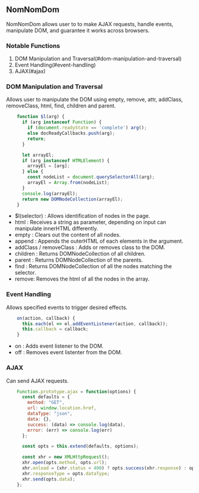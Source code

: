 ## NomNomDom

NomNomDom allows user to to make AJAX requests, handle events, manipulate DOM, and guarantee it works across browsers.

### Notable Functions

  1. DOM Manipulation and Traversal(#dom-manipulation-and-traversal)
  2. Event Handling(#event-handling)
  3. AJAX(#ajax)

### DOM Manipulation and Traversal

Allows user to manipulate the DOM using empty, remove, attr, addClass, removeClass, html, find, children and parent.

```javascript
    function $l(arg) {
      if (arg instanceof Function) {
        if (document.readyState == 'complete') arg();
        else docReadyCallbacks.push(arg);
        return;
      }

      let arrayEl;
      if (arg instanceof HTMLElement) {
        arrayEl = [arg];
      } else {
        const nodeList = document.querySelectorAll(arg);
        arrayEl = Array.from(nodeList);
      }
      console.log(arrayEl);
      return new DOMNodeCollection(arrayEl);
    }
```

* $l(selector) : Allows identification of nodes in the page.
* html : Receives a string as parameter, depending on input can manipulate innerHTML differently.
* empty : Clears out the content of all nodes.
* append : Appends the outerHTML of each elements in the argument.
* addClass / removeClass : Adds or removes class to the DOM.
* children : Returns DOMNodeCollection of all children.
* parent : Returns DOMNodeCollection of the parents.
* find : Returns DOMNodeCollection of all the nodes matching the selector.
* remove: Removes the html of all the nodes in the array.

### Event Handling

Allows specified events to trigger desired effects.

```javascript
    on(action, callback) {
      this.each(el => el.addEventListener(action, callback));
      this.callback = callback;
    }
```

* on : Adds event listener to the DOM.
* off : Removes event listenter from the DOM.

### AJAX

Can send AJAX requests.

```javascript
    Function.prototype.ajax = function(options) {
      const defaults = {
        method: "GET",
        url: window.location.href,
        dataType: "json",
        data: {},
        success: (data) => console.log(data),
        error: (err) => console.log(err)
      };

      const opts = this.extend(defaults, options);

      const xhr = new XMLHttpRequest();
      xhr.open(opts.method, opts.url);
      xhr.onload = (xhr.status < 400) ? opts.success(xhr.response) : opts.error(xhr.response);
      xhr.responseType = opts.dataType;
      xhr.send(opts.data);
    };
```
